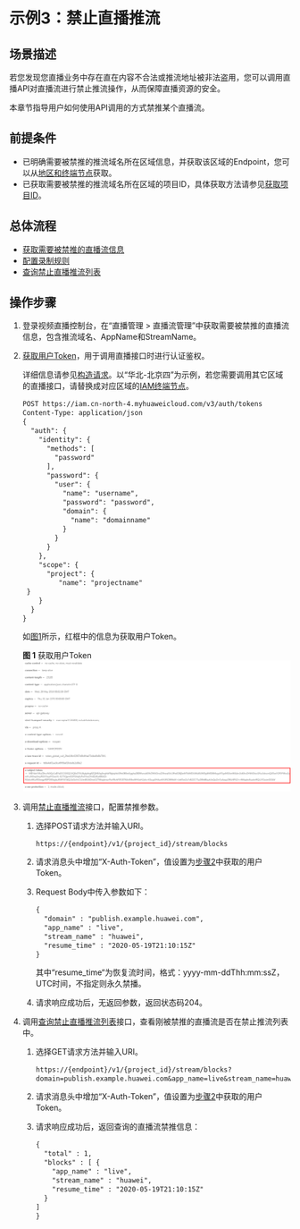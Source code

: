 # 示例3：禁止直播推流<a name="ZH-CN_TOPIC_0266334002"></a>

## 场景描述<a name="zh-cn_topic_0256124297_section5550124610275"></a>

若您发现您直播业务中存在直在内容不合法或推流地址被非法盗用，您可以调用直播API对直播流进行禁止推流操作，从而保障直播资源的安全。

本章节指导用户如何使用API调用的方式禁推某个直播流。

## 前提条件<a name="zh-cn_topic_0256124297_section1535328172818"></a>

-   已明确需要被禁推的推流域名所在区域信息，并获取该区域的Endpoint，您可以从[地区和终端节点](https://developer.huaweicloud.com/endpoint?Live)获取。
-   已获取需要被禁推的推流域名所在区域的项目ID，具体获取方法请参见[获取项目ID](获取项目ID.md#live_03_0023)。

## 总体流程<a name="zh-cn_topic_0256124297_section1753716933710"></a>

-   [获取需要被禁推的直播流信息](#zh-cn_topic_0256124297_li740434110321)
-   [配置录制规则](#zh-cn_topic_0256124297_li5605136502)
-   [查询禁止直播推流列表](#zh-cn_topic_0256124297_li12944123314538)

## 操作步骤<a name="zh-cn_topic_0256124297_section6562835174311"></a>

1.  <a name="zh-cn_topic_0256124297_li740434110321"></a>登录视频直播控制台，在“直播管理 \> 直播流管理”中获取需要被禁推的直播流信息，包含推流域名、AppName和StreamName。
2.  <a name="zh-cn_topic_0256124297_li96031314153313"></a>[获取用户Token](https://support.huaweicloud.com/api-iam/iam_30_0001.html)，用于调用直播接口时进行认证鉴权。

    详细信息请参见[构造请求](构造请求.md#topic_live_04_overview_100003)。以“华北-北京四”为示例，若您需要调用其它区域的直播接口，请替换成对应区域的[IAM终端节点](https://developer.huaweicloud.com/endpoint?IAM)。

    ```
    POST https://iam.cn-north-4.myhuaweicloud.com/v3/auth/tokens
    Content-Type: application/json
    {
      "auth": {
        "identity": {
          "methods": [
            "password"
          ],
          "password": {
            "user": {
              "name": "username", 
              "password": "password", 
              "domain": {
                "name": "domainname" 
              }
            }
          }
        },
        "scope": {
          "project": {
             "name": "projectname"      
     }
        }
      }
    }
    ```

    如[图1](#zh-cn_topic_0256124297_zh-cn_topic_0172500264_fig955023251511)所示，红框中的信息为获取用户Token。

    **图 1**  获取用户Token<a name="zh-cn_topic_0256124297_zh-cn_topic_0172500264_fig955023251511"></a>  
    ![](figures/获取用户Token.png "获取用户Token")

3.  <a name="zh-cn_topic_0256124297_li5605136502"></a>调用[禁止直播推流](https://support.huaweicloud.com/api-live/live_03_0010.html)接口，配置禁推参数。
    1.  选择POST请求方法并输入URI。

        ```
        https://{endpoint}/v1/{project_id}/stream/blocks
        ```

    2.  请求消息头中增加“X-Auth-Token”，值设置为[步骤2](#zh-cn_topic_0256124297_li96031314153313)中获取的用户Token。
    3.  Request Body中传入参数如下：

        ```
        {
          "domain" : "publish.example.huawei.com",
          "app_name" : "live",
          "stream_name" : "huawei",
          "resume_time" : "2020-05-19T21:10:15Z"
        }
        ```

        其中“resume\_time“为恢复流时间，格式：yyyy-mm-ddThh:mm:ssZ，UTC时间，不指定则永久禁播。

    4.  请求响应成功后，无返回参数，返回状态码204。

4.  <a name="zh-cn_topic_0256124297_li12944123314538"></a>调用[查询禁止直播推流列表](https://support.huaweicloud.com/api-live/topic_retrieveStreamForbidden.html)接口，查看刚被禁推的直播流是否在禁止推流列表中。
    1.  选择GET请求方法并输入URI。

        ```
        https://{endpoint}/v1/{project_id}/stream/blocks?domain=publish.example.huawei.com&app_name=live&stream_name=huawei
        ```

    2.  请求消息头中增加“X-Auth-Token”，值设置为[步骤2](#zh-cn_topic_0256124297_li96031314153313)中获取的用户Token。
    3.  请求响应成功后，返回查询的直播流禁推信息：

        ```
        {
          "total" : 1,
          "blocks" : [ {
            "app_name" : "live",
            "stream_name" : "huawei",
            "resume_time" : "2020-05-19T21:10:15Z"
          }
        ]
        }
        ```



